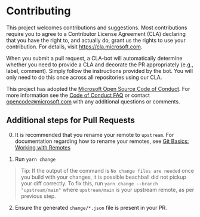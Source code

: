 # Contributing

This project welcomes contributions and suggestions. Most contributions require you to
agree to a Contributor License Agreement (CLA) declaring that you have the right to,
and actually do, grant us the rights to use your contribution. For details, visit
https://cla.microsoft.com.

When you submit a pull request, a CLA-bot will automatically determine whether you need
to provide a CLA and decorate the PR appropriately (e.g., label, comment). Simply follow the
instructions provided by the bot. You will only need to do this once across all repositories using our CLA.

This project has adopted the [Microsoft Open Source Code of Conduct](https://opensource.microsoft.com/codeofconduct/).
For more information see the [Code of Conduct FAQ](https://opensource.microsoft.com/codeofconduct/faq/)
or contact [opencode@microsoft.com](mailto:opencode@microsoft.com) with any additional questions or comments.


## Additional steps for Pull Requests

0. It is recommended that you rename your remote to `upstream`.
For documentation regarding how to rename your remotes, see
[Git Basics: Working with Remotes](
https://git-scm.com/book/en/v2/Git-Basics-Working-with-Remotes)

1. Run `yarn change`

> Tip: If the output of the command is `No change files are needed`
> once you build with your changes, it is possible beachball 
> did not pickup your diff correctly. To fix this, run
> `yarn change --branch "upstream/main"` where `upstream/main` is
> your upstream remote, as per previous step.

2. Ensure the generated `change/*.json` file is present in your
PR.
